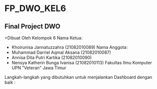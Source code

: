 # FP_DWO_KEL6
## Final Project DWO 
+Dibuat Oleh Kelompok 6
Nama Ketua:
- Khoirunisa Jannatuzzahra			(21082010089) 
Nama Anggota:
- Muhammad Darriel Aqmal Aksana		(21082010087) 
- Annisa Dita Putri Kartika 			(21082010090) 
- Nensya Katherin Bunga Ivanisa	 	(21082010113)
Fakultas Ilmu Komputer
UPN "Veteran" Jawa Timur

Langkah-langkah yang dibutuhkan untuk menjalankan Dashboard dengan baik :

